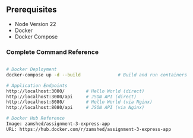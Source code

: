 ## Prerequisites
- Node Version 22
- Docker
- Docker Compose

### Complete Command Reference
```bash

# Docker Deployment
docker-compose up -d --build              # Build and run containers

# Application Endpoints
http://localhost:3000/        # Hello World (direct)
http://localhost:3000/api     # JSON API (direct)
http://localhost:8080/        # Hello World (via Nginx)
http://localhost:8080/api     # JSON API (via Nginx)

# Docker Hub Reference
Image: zamshed/assignment-3-express-app
URL: https://hub.docker.com/r/zamshed/assignment-3-express-app
